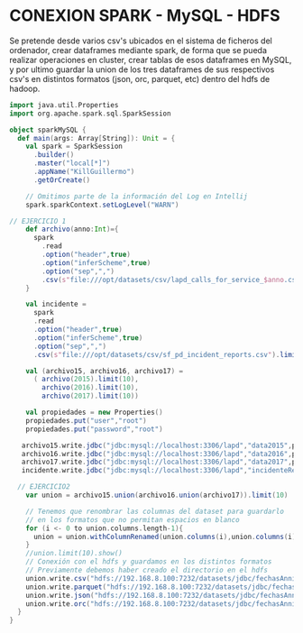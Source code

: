 # CONEXION SPARK - MySQL - HDFS

Se pretende desde varios csv's ubicados en el sistema de ficheros del ordenador, crear dataframes mediante spark, de forma que se pueda realizar operaciones en cluster, crear tablas de esos dataframes en MySQL, y por ultimo guardar la union de los tres dataframes de sus respectivos csv's en distintos formatos (json, orc, parquet, etc) dentro del hdfs de hadoop.

```scala
import java.util.Properties
import org.apache.spark.sql.SparkSession

object sparkMySQL {
  def main(args: Array[String]): Unit = {
    val spark = SparkSession
      .builder()
      .master("local[*]")
      .appName("KillGuillermo")
      .getOrCreate()

    // Omitimos parte de la información del Log en Intellij
    spark.sparkContext.setLogLevel("WARN")

// EJERCICIO 1
    def archivo(anno:Int)={
      spark
        .read
        .option("header",true)
        .option("inferScheme",true)
        .option("sep",",")
        .csv(s"file:///opt/datasets/csv/lapd_calls_for_service_$anno.csv")
    }

    val incidente =
      spark
      .read
      .option("header",true)
      .option("inferScheme",true)
      .option("sep",",")
      .csv(s"file:///opt/datasets/csv/sf_pd_incident_reports.csv").limit(10)

    val (archivo15, archivo16, archivo17) =
      ( archivo(2015).limit(10),
        archivo(2016).limit(10),
        archivo(2017).limit(10))

    val propiedades = new Properties()
    propiedades.put("user","root")
    propiedades.put("password","root")

   archivo15.write.jdbc("jdbc:mysql://localhost:3306/lapd","data2015",propiedades)
   archivo16.write.jdbc("jdbc:mysql://localhost:3306/lapd","data2016",propiedades)
   archivo17.write.jdbc("jdbc:mysql://localhost:3306/lapd","data2017",propiedades)
   incidente.write.jdbc("jdbc:mysql://localhost:3306/lapd","incidenteReports",propiedades)

  // EJERCICIO2
    var union = archivo15.union(archivo16.union(archivo17)).limit(10)

    // Tenemos que renombrar las columnas del dataset para guardarlo
    // en los formatos que no permitan espacios en blanco
    for (i <- 0 to union.columns.length-1){
      union = union.withColumnRenamed(union.columns(i),union.columns(i).replaceAll(" ",""))
    }
    //union.limit(10).show()
    // Conexión con el hdfs y guardamos en los distintos formatos
    // Previamente debemos haber creado el directorio en el hdfs
    union.write.csv("hdfs://192.168.8.100:7232/datasets/jdbc/fechasAnnion.csv")
    union.write.parquet("hdfs://192.168.8.100:7232/datasets/jdbc/fechasAnnion.parquet")
    union.write.json("hdfs://192.168.8.100:7232/datasets/jdbc/fechasAnnion.json")
    union.write.orc("hdfs://192.168.8.100:7232/datasets/jdbc/fechasAnnion.orc")
  }
}
```

